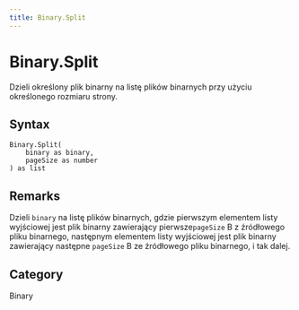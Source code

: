 ```yaml
---
title: Binary.Split
---
```


# Binary.Split


Dzieli określony plik binarny na listę plików binarnych przy użyciu określonego rozmiaru strony.


## Syntax

```powerquery
Binary.Split(
    binary as binary,
    pageSize as number
) as list
```


## Remarks

Dzieli <code>binary</code> na listę plików binarnych, gdzie pierwszym elementem listy wyjściowej jest plik binarny zawierający pierwsze<code>pageSize</code> B z     źródłowego pliku binarnego, następnym elementem listy wyjściowej jest plik binarny zawierający następne <code>pageSize</code> B ze źródłowego pliku binarnego, i tak dalej.



## Category
Binary
